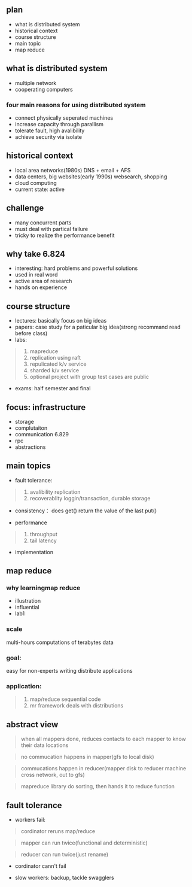 ## plan
- what is distributed system
- historical context
- course structure
- main topic
- map reduce

## what is distributed system
- multiple network
- cooperating computers
### four main reasons for using distributed system
- connect physically seperated machines
- increase capacity through parallism
- tolerate fault, high avalibility
- achieve security via isolate
## historical context
- local area networks(1980s) DNS + email + AFS
- data centers, big websites(early 1990s) websearch, shopping
- cloud computing
- current state: active
## challenge
- many concurrent parts
- must deal with partical failure
- tricky to realize the performance benefit
## why take 6.824
- interesting: hard problems and powerful solutions
- used in real word
- active area of research
- hands on experience

## course structure
- lectures: basically focus on big ideas
- papers: case study for a paticular big idea(strong recommand read before class)
- labs: 
> 1) mapreduce
> 2) replication using raft
> 3) repulicated k/v service
> 4) sharded k/v service
> 5) optional project with group
> test cases are public

- exams: half semester and final

## focus: infrastructure
- storage
- complutaiton
- communication 6.829
- rpc
- abstractions

## main topics
- fault tolerance:
> 1) avalibility replication
> 2) recoverablity loggin/transaction, durable storage

- consistency：
  does get() return the value of the last put()

- performance
>  1) throughput
>  2) tail latency

- implementation

## map reduce
### why learningmap reduce
- illustration
- influential
- lab1

### scale
multi-hours computations of terabytes data

### goal: 
easy for non-experts writing distribute applications

### application: 
> 1) map/reduce sequential code
> 2) mr framework deals with distributions


## abstract view
>  when all mappers done, reduces contacts to each mapper to know their data locations

>  no commucation happens in mapper(gfs to local disk)

> commucations happen in reducer(mapper disk to reducer machine cross network, out to gfs)

> mapreduce library do sorting, then hands it to reduce function

## fault tolerance
- workers fail:
> cordinator reruns map/reduce

> mapper can run twice(functional and deterministic)

> reducer can run twice(just rename)

- cordinator cann't fail

- slow workers: 
  backup, tackle swagglers
